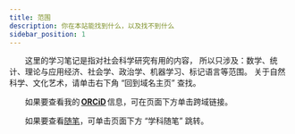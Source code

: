```yaml
---
title: 范围
description: 你在本站能找到什么，以及找不到什么
sidebar_position: 1
---
```

&#8195;&#8195;这里的学习笔记是指对社会科学研究有用的内容，
所以只涉及：数学、统计、理论与应用经济、社会学、政治学、机器学习、标记语言等范围。
关于自然科学、文化艺术，请单击右下角 “回到域名主页” 查找。

&#8195;&#8195;如果要查看我的&thinsp;**[ORCiD](https://orcid.org/0009-0005-7502-6576)**&thinsp;信息，可在页面下方单击跨域链接。

&#8195;&#8195;如果要查看[随笔](https://academic.pengxianzhe.org/blog)，可单击页面下方 “学科随笔” 跳转。